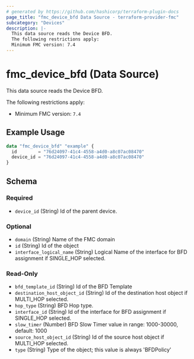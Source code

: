 ```yaml
---
# generated by https://github.com/hashicorp/terraform-plugin-docs
page_title: "fmc_device_bfd Data Source - terraform-provider-fmc"
subcategory: "Devices"
description: |-
  This data source reads the Device BFD.
  The following restrictions apply:
  Minimum FMC version: 7.4
---
```


# fmc_device_bfd (Data Source)

This data source reads the Device BFD.

The following restrictions apply:
  - Minimum FMC version: `7.4`

## Example Usage

```terraform
data "fmc_device_bfd" "example" {
  id        = "76d24097-41c4-4558-a4d0-a8c07ac08470"
  device_id = "76d24097-41c4-4558-a4d0-a8c07ac08470"
}
```

<!-- schema generated by tfplugindocs -->
## Schema

### Required

- `device_id` (String) Id of the parent device.

### Optional

- `domain` (String) Name of the FMC domain
- `id` (String) Id of the object
- `interface_logical_name` (String) Logical Name of the interface for BFD assignment if SINGLE_HOP selected.

### Read-Only

- `bfd_template_id` (String) Id of the BFD Template
- `destination_host_object_id` (String) Id of the destination host object if MULTI_HOP selected.
- `hop_type` (String) BFD Hop type.
- `interface_id` (String) Id of the interface for BFD assignment if SINGLE_HOP selected.
- `slow_timer` (Number) BFD Slow Timer value in range: 1000-30000, default: 1000
- `source_host_object_id` (String) Id of the source host object if MULTI_HOP selected.
- `type` (String) Type of the object; this value is always 'BFDPolicy'
